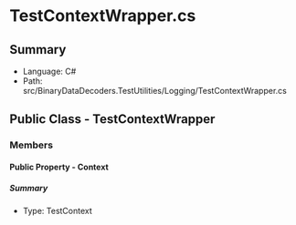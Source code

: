 ﻿# TestContextWrapper.cs

## Summary

* Language: C#
* Path: src/BinaryDataDecoders.TestUtilities/Logging/TestContextWrapper.cs

## Public Class - TestContextWrapper

### Members

#### Public Property - Context

##### Summary

 * Type: TestContext 

